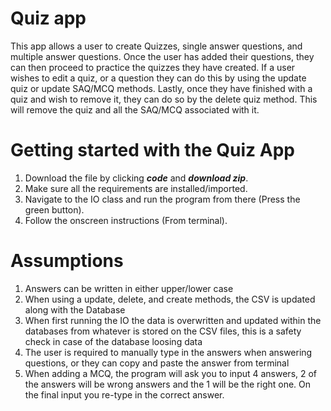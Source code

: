 Quiz app
===================
This app allows a user to create Quizzes, single answer questions, and multiple answer questions. Once the user has added their questions, they can then proceed to practice the 
quizzes they have created. If a user wishes to edit a quiz, or a question they can do this by using the update quiz or update SAQ/MCQ methods. Lastly, once they have finished 
with a quiz and wish to remove it, they can do so by the delete quiz method. This will remove the quiz and all the SAQ/MCQ associated with it.


Getting started with the Quiz App
====================================
1) Download the file by clicking ***code*** and ***download zip***.
2) Make sure all the requirements are installed/imported.
3) Navigate to the IO class and run the program from there (Press the green button).
4) Follow the onscreen instructions (From terminal).



Assumptions
===========
1) Answers can be written in either upper/lower case
2) When using a update, delete, and create methods, the CSV is updated along with the Database
3) When first running the IO the data is overwritten and updated within the databases from whatever is stored on the CSV files, this is a safety check in case of the database loosing data
4) The user is required to manually type in the answers when answering questions, or they can copy and paste the answer from terminal
5) When adding a MCQ, the program will ask you to input 4 answers, 2 of the answers will be wrong answers and the 1 will be the right one. On the final input you re-type in the correct answer.